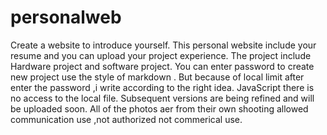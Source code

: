 # personalweb
Create a website to introduce yourself.
This personal website include your resume and you can upload your project experience.
The project include Hardware project and software project.
You can enter password to create new project use the  style of markdown .
But because of local limit after enter the password ,i write according to the right idea.
JavaScript there is no access to the local file.
Subsequent versions are being refined and will be uploaded soon.
All of the photos aer from their own shooting allowed communication use ,not authorized not commerical use.

